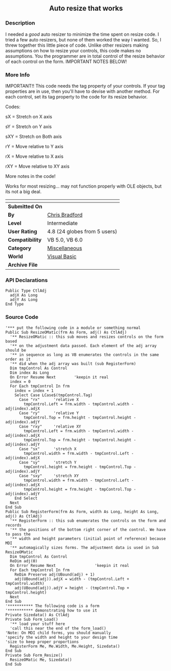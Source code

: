 ﻿<div align="center">

## Auto resize that works


</div>

### Description

I needed a *good* auto resizer to minimize the time spent on resize code. I tried a few auto resizers, but none of them worked the way I wanted. So, I threw together this little piece of code. Unlike other resizers making assumptions on how to resize your controls, this code makes no assumptions. You the programmer are in total control of the resize behavior of each control on the form. IMPORTANT NOTES BELOW!
 
### More Info
 
IMPORTANT!! This code needs the tag property of your controls. If your tag properties are in use, then you'll have to devise with another method. For each control, set its tag property to the code for its resize behavior.

Codes:

sX = Stretch on X axis

sY = Stretch on Y axis

sXY = Stretch on Both axis

rY = Move relative to Y axis

rX = Move relative to X axis

rXY = Move relative to XY axis

More notes in the code!

Works for most resizing... may not function properly with OLE objects, but its not a big deal.


<span>             |<span>
---                |---
**Submitted On**   |
**By**             |[Chris Bradford](https://github.com/Planet-Source-Code/PSCIndex/blob/master/ByAuthor/chris-bradford.md)
**Level**          |Intermediate
**User Rating**    |4.8 (24 globes from 5 users)
**Compatibility**  |VB 5\.0, VB 6\.0
**Category**       |[Miscellaneous](https://github.com/Planet-Source-Code/PSCIndex/blob/master/ByCategory/miscellaneous__1-1.md)
**World**          |[Visual Basic](https://github.com/Planet-Source-Code/PSCIndex/blob/master/ByWorld/visual-basic.md)
**Archive File**   |[](https://github.com/Planet-Source-Code/chris-bradford-auto-resize-that-works__1-24503/archive/master.zip)

### API Declarations

```
Public Type CtlAdj
  adjX As Long
  adjY As Long
End Type
```


### Source Code

```
'*** put the following code in a module or something normal
Public Sub ResizeOMatic(frm As Form, adj() As CtlAdj)
  '** ResizeOMatic :: this sub moves and resizes controls on the form based
  '** on the adjustment data passed. Each element of the adj array should be
  '** in sequence as long as VB enumerates the controls in the same order as it
  '** did when the adj array was built (sub RegisterForm)
  Dim tmpControl As Control
  Dim index As Long
  On Error Resume Next        'keepin it real
  index = 0
  For Each tmpControl In frm
    index = index + 1
    Select Case LCase$(tmpControl.Tag)
      Case "rx"      'relative X
        tmpControl.Left = frm.width - tmpControl.width - adj(index).adjX
      Case "ry"      'relative Y
        tmpControl.Top = frm.height - tmpControl.height - adj(index).adjY
      Case "rxy"     'relative XY
        tmpControl.Left = frm.width - tmpControl.width - adj(index).adjX
        tmpControl.Top = frm.height - tmpControl.height - adj(index).adjY
      Case "sx"      'stretch X
        tmpControl.width = frm.width - tmpControl.Left - adj(index).adjX
      Case "sy"      'stretch Y
        tmpControl.height = frm.height - tmpControl.Top - adj(index).adjY
      Case "sxy"     'stretch XY
        tmpControl.width = frm.width - tmpControl.Left - adj(index).adjX
        tmpControl.height = frm.height - tmpControl.Top - adj(index).adjY
    End Select
  Next
End Sub
Public Sub RegisterForm(frm As Form, width As Long, height As Long, adj() As CtlAdj)
  '** RegisterForm :: this sub enumerates the controls on the form and records
  '** the positions of the bottom right corner of the control. We have to pass the
  '** width and height parameters (initial point of reference) because MDI
  '** automagically sizes forms. The adjustment data is used in Sub ResizeOMatic
  Dim tmpControl As Control
  ReDim adj(0)
  On Error Resume Next                 'keepin it real
  For Each tmpControl In frm
    ReDim Preserve adj(UBound(adj) + 1)
    adj(UBound(adj)).adjX = width - (tmpControl.Left + tmpControl.width)
    adj(UBound(adj)).adjY = height - (tmpControl.Top + tmpControl.height)
  Next
End Sub
'*********** The following code is a form
'*********** demonstrating how to use it
Private Sizedata() As CtlAdj
Private Sub Form_Load()
  '** load your stuff here
  'call this near the end of the form_load()
'Note: On MDI child forms, you should manually
'specify the width and height to your design time
'size to keep proper proportions
  RegisterForm Me, Me.Width, Me.Height, Sizedata()
End Sub
Private Sub Form_Resize()
  ResizeOMatic Me, Sizedata()
End Sub
```

